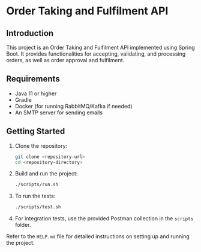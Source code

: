 # Order Taking and Fulfilment API

## Introduction

This project is an Order Taking and Fulfilment API implemented using Spring Boot. It provides functionalities for accepting, validating, and processing orders, as well as order approval and fulfilment.

## Requirements

- Java 11 or higher
- Gradle
- Docker (for running RabbitMQ/Kafka if needed)
- An SMTP server for sending emails

## Getting Started

1. Clone the repository:
    ```sh
    git clone <repository-url>
    cd <repository-directory>
    ```
2. Build and run the project:
    ```sh
    ./scripts/run.sh
    ```

3. To run the tests:
    ```sh
    ./scripts/test.sh
    ```

4. For integration tests, use the provided Postman collection in the `scripts` folder.

Refer to the `HELP.md` file for detailed instructions on setting up and running the project.